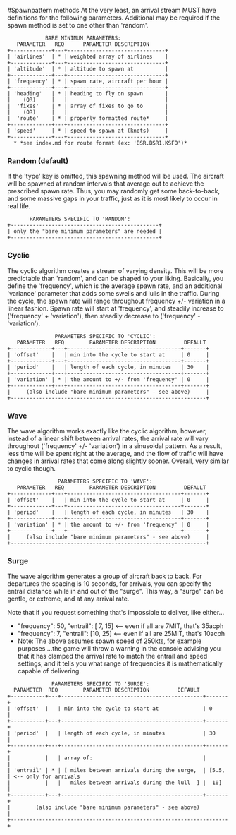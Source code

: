 #Spawnpattern methods
At the very least, an arrival stream MUST have definitions for the
following parameters. Additional may be required if the spawn method
is set to one other than 'random'.

```
            BARE MINIMUM PARAMETERS:
   PARAMETER   REQ      PARAMETER DESCRIPTION
+-------------+---+-------------------------------+
| 'airlines'  | * | weighted array of airlines    |
+-------------+---+-------------------------------+
| 'altitude'  | * | altitude to spawn at          |
+-------------+---+-------------------------------+
| 'frequency' | * | spawn rate, aircraft per hour |
+-------------+---+-------------------------------+
| 'heading'   | * | heading to fly on spawn       |
|    (OR)     |   |                               |
|  'fixes'    | * | array of fixes to go to       |
|    (OR)     |   |                               |
|  'route'    | * | properly formatted route*     |
+-------------+---+-------------------------------+
| 'speed'     | * | speed to spawn at (knots)     |
+-------------+---+-------------------------------+
  * *see index.md for route format (ex: 'BSR.BSR1.KSFO')*
```


### Random (default)

If the 'type' key is omitted, this spawning method will be used. The
aircraft will be spawned at random intervals that average out to achieve
the prescribed spawn rate. Thus, you may randomly get some back-to-back,
and some massive gaps in your traffic, just as it is most likely to occur
in real life.

```
       PARAMETERS SPECIFIC TO 'RANDOM':
+-----------------------------------------------+
| only the "bare minimum parameters" are needed |
+-----------------------------------------------+
```


### Cyclic

The cyclic algorithm creates a stream of varying density. This will be more
predictable than 'random', and can be shaped to your liking. Basically, you
define the 'frequency', which is the average spawn rate, and an additional
'variance' parameter that adds some swells and lulls in the traffic. During
the cycle, the spawn rate will range throughout frequency +/- variation in
a linear fashion. Spawn rate will start at 'frequency', and steadily
increase to ('frequency' + 'variation'), then steadily decrease to
('frequency' - 'variation').

```
               PARAMETERS SPECIFIC TO 'CYCLIC':
   PARAMETER   REQ        PARAMETER DESCRIPTION         DEFAULT
+-------------+---+------------------------------------+-------+
| 'offset'    |   | min into the cycle to start at     | 0     |
+-------------+---+------------------------------------+-------+
| 'period'    |   | length of each cycle, in minutes   | 30    |
+-------------+---+------------------------------------+-------+
| 'variation' | * | the amount to +/- from 'frequency' | 0     |
+-------------+---+------------------------------------+-------+
|     (also include "bare minimum parameters" - see above)     |
+--------------------------------------------------------------+
```


### Wave

The wave algorithm works exactly like the cyclic algorithm, however,
instead of a linear shift between arrival rates, the arrival rate will
vary throughout ('frequency' +/- 'variation') in a sinusoidal pattern.
As a result, less time will be spent right at the average, and the flow
of traffic will have changes in arrival rates that come along slightly
sooner. Overall, very similar to cyclic though.

```
                PARAMETERS SPECIFIC TO 'WAVE':
   PARAMETER   REQ        PARAMETER DESCRIPTION         DEFAULT
+-------------+---+------------------------------------+-------+
| 'offset'    |   | min into the cycle to start at     | 0     |
+-------------+---+------------------------------------+-------+
| 'period'    |   | length of each cycle, in minutes   | 30    |
+-------------+---+------------------------------------+-------+
| 'variation' | * | the amount to +/- from 'frequency' | 0     |
+-------------+---+------------------------------------+-------+
|     (also include "bare minimum parameters" - see above)     |
+--------------------------------------------------------------+
```


### Surge

The wave algorithm generates a group of aircraft back to back. For departures
the spacing is 10 seconds, for arrivals, you can specify the entrail distance
while in and out of the "surge". This way, a "surge" can be gentle, or extreme,
and at any arrival rate.

Note that if you request something that's impossible to deliver, like either...
   - "frequency": 50, "entrail": [ 7, 15] <-- even if all are 7MIT, that's 35acph
   - "frequency": 7,  "entrail": [10, 25] <-- even if all are 25MIT, that's 10acph
   - Note: The above assumes spawn speed of 250kts, for example purposes
...the game will throw a warning in the console advising you that it has
clamped the arrival rate to match the entrail and speed settings, and it tells
you what range of frequencies it is mathematically capable of delivering.

```
              PARAMETERS SPECIFIC TO 'SURGE':
  PARAMETER  REQ        PARAMETER DESCRIPTION         DEFAULT
+-----------+---+---------------------------------------------+-------+
| 'offset'  |   | min into the cycle to start at              | 0     |
+-----------+---+---------------------------------------------+-------+
| 'period'  |   | length of each cycle, in minutes            | 30    |
+-----------+---+---------------------------------------------+-------+
|           |   | array of:                                   |       |
| 'entrail' | * | [ miles between arrivals during the surge,  | [5.5, | <-- only for arrivals
|           |   |   miles between arrivals during the lull  ] |  10]  |
+-----------+---+---------------------------------------------+-------+
|        (also include "bare minimum parameters" - see above)         |
+---------------------------------------------------------------------+
```
